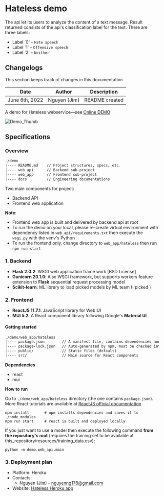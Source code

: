 # Hateless demo

The api let its users to analyze the content of a text message. Result returned consists of the api's classification label for the text. There are three labels:

- Label '0' - `Hate speech`
- Label '1' - `Offensive speech`
- Label '2' - `Neither`

## Changelogs

This section keeps track of changes in this documentation

| Date           | Author       | Description    |
| -------------- | ------------ | -------------- |
| June 6th, 2022 | Nguyen (Jim) | README created |

A demo for Hateless webservice—see [Online DEMO](https://hateless.herokuapp.com)

![Demo_Thumb](./images/demo_thumb.png)

## Specifications

### Overview

```txt
./demo
|---- README.md    // Project structures, specs, etc.
|---- web_api      // Backend sub-project
|---- web_app      // Frontend sub-project
|---- docs         // Engineering documentations
```

Two main components for project:

- Backend API
- Frontend web application

**Note:**

- Frontend web app is built and delivered by backend api at root
- To run the demo on your local, please re-create virtual environment with dependency listed in `web_api/requirements.txt` then execute the `wsgi.py` with the venv's Python
- To run the frontend only, change directory to `web_app/hateless` then run `npm run start`

### 1. Backend

- **Flask 2.0.2**: WSGI web application frame work [BSD License]
- **Gunicorn 20.1.0**: Also WSGI framework, but supports workers feature extension to **Flask** sequential request processing model
- **Scikit-learn**: ML library to load picked models by ML team (I picked )
  
### 2. Frontend

- **ReactJS 11.7.1**: JavaScript library for Web UI
- **MUI 5.2**: A React component library following Google's **Material UI**

#### Getting started
```txt
./demo/web_app/hateless
|---- package.json        // A manifest file, contains dependencies and operation cmds
|---- package-lock.json   // Auto-generated by npm, must be checked into source control
|---- public/             // Static files (default)
|---- src/                // Main source for React components
```

**Dependencies**

- react
- mui

**How to run**

Go to `./demo/web_app/hateless` directory (the one contains `package.json`). More React tutorials are available at [ReactJS official documentation](https://reactjs.org/docs/getting-started.html)

```
npm install       # npm installs dependencies and saves it to ./node_modules
npm run start     # react is built and deployed locally
```

If you just want to use a model then execute the following command __from
the repository's root__ (requires the training set to be available at
this_repository/resources/training_data.csv):
```
python -m demo.web_api.main
```

### 3. Deployment plan

- Platform: Heroku
- Contacts:
  - Nguyen (Jim) - [nguyenng178@gmail.com](nguyenng178@gmail.com)
- Website: [Hateless Heroku app](https://hateless.herokuapp.com/)